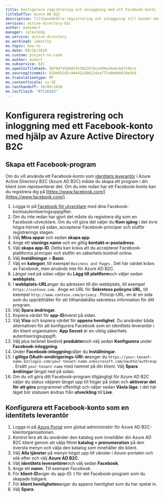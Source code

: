 ```yaml
---
title: Konfigurera registrering och inloggning med ett Facebook-konto
titleSuffix: Azure AD B2C
description: Tillhandahålla registrering och inloggning till kunder med Facebook-konton i dina program med hjälp av Azure Active Directory B2C.
services: active-directory-b2c
author: msmimart
manager: celestedg
ms.service: active-directory
ms.workload: identity
ms.topic: how-to
ms.date: 09/26/2019
ms.custom: project-no-code
ms.author: mimart
ms.subservice: B2C
ms.openlocfilehash: 5879d745de85fe702267dce109e26ebcb07195ce
ms.sourcegitcommit: 829d951d5c90442a38012daaf77e86046018e5b9
ms.translationtype: MT
ms.contentlocale: sv-SE
ms.lasthandoff: 10/09/2020
ms.locfileid: "87116263"
---
```

# <a name="set-up-sign-up-and-sign-in-with-a-facebook-account-using-azure-active-directory-b2c"></a>Konfigurera registrering och inloggning med ett Facebook-konto med hjälp av Azure Active Directory B2C

## <a name="create-a-facebook-application"></a>Skapa ett Facebook-program

Om du vill använda ett Facebook-konto som [identitets leverantör](authorization-code-flow.md) i Azure Active Directory B2C (Azure AD B2C) måste du skapa ett program i din klient som representerar det. Om du inte redan har ett Facebook-konto kan du registrera dig på [https://www.facebook.com/](https://www.facebook.com/) .

1. Logga in på [Facebook för utvecklare](https://developers.facebook.com/) med dina Facebook-kontoautentiseringsuppgifter.
1. Om du inte redan har gjort det måste du registrera dig som en Facebook-utvecklare. Om du vill göra det väljer du **Kom igång** i det övre högra hörnet på sidan, accepterar Facebook-principer och slutför registrerings stegen.
1. Välj **Mina appar** och sedan **skapa app**.
1. Ange ett **visnings namn** och en giltig **kontakt-e-postadress**.
1. Välj **skapa app-ID**. Detta kan kräva att du accepterar Facebook-plattforms principer och slutför en säkerhets kontroll online.
1. Välj **Inställningar**  >  **Basic**.
1. Välj en **kategori**, till exempel `Business and Pages` . Det här värdet krävs av Facebook, men används inte för Azure AD B2C.
1. Längst ned på sidan väljer du **Lägg till plattform**och väljer sedan **webbplats**.
1. I **webbplats-URL**anger du adressen till din webbplats, till exempel `https://contoso.com` . Ange en URL för **Sekretess policyns URL**, till exempel `http://www.contoso.com/privacy` . Princip-URL: en är en sida som du upprätthåller för att tillhandahålla sekretess information för ditt program.
1. Välj **Spara ändringar**.
1. Kopiera värdet för **app-ID**överst på sidan.
1. Välj **Visa** och kopiera värdet för **appens hemlighet**. Du använder båda alternativen för att konfigurera Facebook som en identitets leverantör i din klient organisation. **App Secret** är en viktig säkerhets autentiseringsuppgift.
1. Välj plus tecknet bredvid **produkter**och välj sedan **Konfigurera** under **Facebook-inloggning**.
1. Under **Facebook-inloggning**väljer du **Inställningar**.
1. I **giltiga OAuth-omdirigerings-URI: er**anger du `https://your-tenant-name.b2clogin.com/your-tenant-name.onmicrosoft.com/oauth2/authresp` . Ersätt `your-tenant-name` med namnet på din klient. Välj **Spara ändringar** längst ned på sidan.
1. Om du vill göra ditt Facebook-program tillgängligt för Azure AD B2C väljer du status väljaren längst upp till höger på sidan och **aktiverar det för att göra** programmet offentligt och väljer sedan **Växla läge**.  I det här läget bör statusen ändras från **utveckling** till **Live**.

## <a name="configure-a-facebook-account-as-an-identity-provider"></a>Konfigurera ett Facebook-konto som en identitets leverantör

1. Logga in på [Azure Portal](https://portal.azure.com/) som global administratör för Azure AD B2C-klientorganisationen.
1. Kontrol lera att du använder den katalog som innehåller din Azure AD B2C klient genom att välja filtret **katalog + prenumeration** på den översta menyn och välja den katalog som innehåller din klient.
1. Välj **Alla tjänster** på menyn högst upp till vänster i Azure-portalen och sök efter och välj **Azure AD B2C**.
1. Välj **identitets leverantörer**och välj sedan **Facebook**.
1. Ange ett **namn**. Till exempel *Facebook*.
1. För **klient-ID**anger du app-ID: t för det Facebook-program som du skapade tidigare.
1. För **klient hemligheten**anger du appens hemlighet som du har spelat in.
1. Välj **Spara**.
